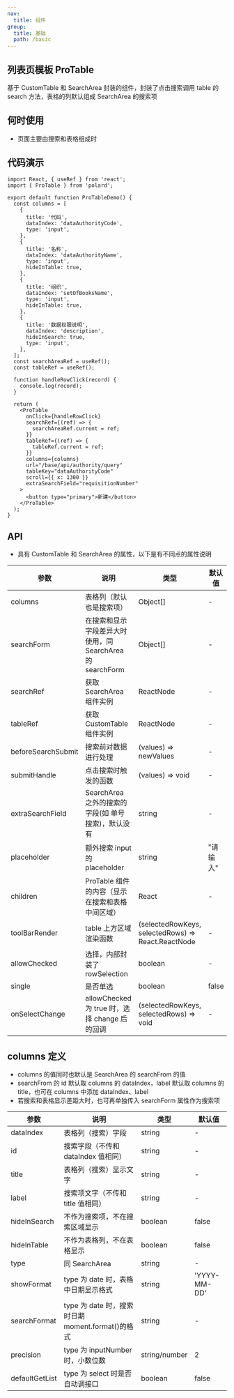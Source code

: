 ```yaml
---
nav:
  title: 组件
group:
  title: 基础
  path: /basic
---
```


## 列表页模板 ProTable

基于 CustomTable 和 SearchArea 封装的组件，封装了点击搜索调用 table 的 search 方法，表格的列默认组成 SearchArea 的搜索项

## 何时使用

- 页面主要由搜索和表格组成时

## 代码演示

```tsx
import React, { useRef } from 'react';
import { ProTable } from 'polard';

export default function ProTableDemo() {
  const columns = [
    {
      title: '代码',
      dataIndex: 'dataAuthorityCode',
      type: 'input',
    },
    {
      title: '名称',
      dataIndex: 'dataAuthorityName',
      type: 'input',
      hideInTable: true,
    },
    {
      title: '组织',
      dataIndex: 'setOfBooksName',
      type: 'input',
      hideInTable: true,
    },
    {
      title: '数据权限说明',
      dataIndex: 'description',
      hideInSearch: true,
      type: 'input',
    },
  ];
  const searchAreaRef = useRef();
  const tableRef = useRef();

  function handleRowClick(record) {
    console.log(record);
  }

  return (
    <ProTable
      onClick={handleRowClick}
      searchRef={(ref) => {
        searchAreaRef.current = ref;
      }}
      tableRef={(ref) => {
        tableRef.current = ref;
      }}
      columns={columns}
      url="/base/api/authority/query"
      tableKey="dataAuthorityCode"
      scroll={{ x: 1300 }}
      extraSearchField="requisitionNumber"
    >
      <button type="primary">新建</button>
    </ProTable>
  );
}
```

## API

- 具有 CustomTable 和 SearchArea 的属性，以下是有不同点的属性说明

| 参数               | 说明                                                      | 类型                                               | 默认值   |
| ------------------ | --------------------------------------------------------- | -------------------------------------------------- | -------- |
| columns            | 表格列（默认也是搜索项）                                  | Object[]                                           | -        |
| searchForm         | 在搜索和显示字段差异大时使用，同 SearchArea 的 searchForm | Object[]                                           | -        |
| searchRef          | 获取 SearchArea 组件实例                                  | ReactNode                                          | -        |
| tableRef           | 获取 CustomTable 组件实例                                 | ReactNode                                          | -        |
| beforeSearchSubmit | 搜索前对数据进行处理                                      | (values) => newValues                              | -        |
| submitHandle       | 点击搜索时触发的函数                                      | (values) => void                                   | -        |
| extraSearchField   | SearchArea 之外的搜索的字段(如 单号搜索)，默认没有        | string                                             | -        |
| placeholder        | 额外搜索 input 的 placeholder                             | string                                             | "请输入" |
| children           | ProTable 组件的内容（显示在搜索和表格中间区域）           | React                                              | -        |
| toolBarRender      | table 上方区域渲染函数                                    | (selectedRowKeys, selectedRows) => React.ReactNode | -        |
| allowChecked       | 选择，内部封装了 rowSelection                             | boolean                                            | -        |
| single             | 是否单选                                                  | boolean                                            | false    |
| onSelectChange     | allowChecked 为 true 时，选择 change 后的回调             | (selectedRowKeys, selectedRows) => void            | -        |

## columns 定义

- columns 的值同时也默认是 SearchArea 的 searchFrom 的值
- searchFrom 的 id 默认取 columns 的 dataIndex，label 默认取 columns 的 title，也可在 columns 中添加 dataIndex、label
- 若搜索和表格显示差距大时，也可再单独传入 searchForm 属性作为搜索项

| 参数           | 说明                                              | 类型          | 默认值       |
| -------------- | ------------------------------------------------- | ------------- | ------------ |
| dataIndex      | 表格列（搜索）字段                                | string        | -            |
| id             | 搜索字段（不传和 dataIndex 值相同）               | string        | -            |
| title          | 表格列（搜索）显示文字                            | string        | -            |
| label          | 搜索项文字（不传和 title 值相同）                 | string        | -            |
| hideInSearch   | 不作为搜索项，不在搜索区域显示                    | boolean       | false        |
| hideInTable    | 不作为表格列，不在表格显示                        | boolean       | false        |
| type           | 同 SearchArea                                     | string        | -            |
| showFormat     | type 为 date 时，表格中日期显示格式               | string        | 'YYYY-MM-DD' |
| searchFormat   | type 为 date 时，搜索时日期 moment.format()的格式 | string        | -            |
| precision      | type 为 inputNumber 时，小数位数                  | string/number | 2            |
| defaultGetList | type 为 select 时是否自动调接口                   | boolean       | false        |

